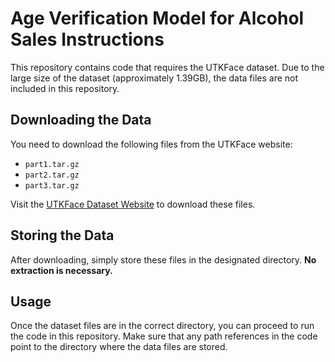 # Age Verification Model for Alcohol Sales Instructions

This repository contains code that requires the UTKFace dataset. Due to the large size of the dataset (approximately 1.39GB), the data files are not included in this repository.

## Downloading the Data

You need to download the following files from the UTKFace website:

- `part1.tar.gz`
- `part2.tar.gz`
- `part3.tar.gz`

Visit the [UTKFace Dataset Website](https://susanqq.github.io/UTKFace/) to download these files.

## Storing the Data

After downloading, simply store these files in the designated directory. **No extraction is necessary.**

## Usage

Once the dataset files are in the correct directory, you can proceed to run the code in this repository. Make sure that any path references in the code point to the directory where the data files are stored.

